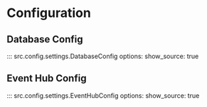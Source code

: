 # Configuration

## Database Config
::: src.config.settings.DatabaseConfig
    options:
      show_source: true

## Event Hub Config
::: src.config.settings.EventHubConfig
    options:
      show_source: true